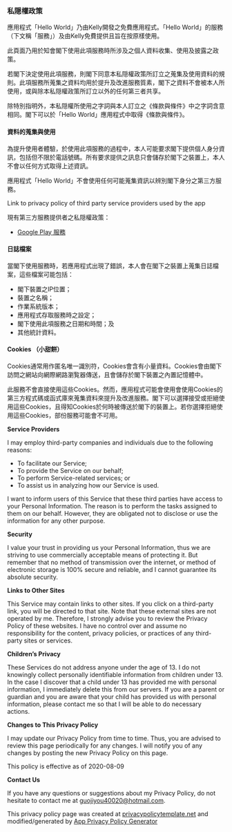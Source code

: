 ### **私隠權政策**

應用程式「Hello World」乃由Kelly開發之免費應用程式。「Hello World」的服務（下文稱「服務」）及由Kelly免費提供且旨在按原樣使用。

此頁面乃用於知會閣下使用此項服務時所涉及之個人資料收集、使用及披露之政策。

若閣下決定使用此項服務，則閣下同意本私隠權政策所訂立之蒐集及使用資料的規則。此項服務所蒐集之資料均用於提升及改進服務質素，閣下之資料不會被本人所使用，或與除本私隠權政策所訂立以外的任何第三者共享。

除特別指明外，本私隠權所使用之字詞與本人訂立之《條款與條件》中之字詞含意相同。閣下可以於「Hello World」應用程式中取得《條款與條件》。

#### **資料的蒐集與使用**

為提升使用者體驗，於使用此項服務的過程中，本人可能要求閣下提供個人身分資訊，包括但不限於電話號碼。所有要求提供之訊息只會儲存於閣下之裝置上，本人不會以任何方式取得上述資訊。

應用程式「Hello World」不會使用任何可能蒐集資訊以辨別閣下身分之第三方服務。

Link to privacy policy of third party service providers used by the app

現有第三方服務提供者之私隠權政策：

*   [Google Play 服務](https://www.google.com/policies/privacy/)

#### **日誌檔案**

當閣下使用服務時，若應用程式出現了錯誤，本人會在閣下之裝置上蒐集日誌檔案，這些檔案可能包括：

* 閣下裝置之IP位置；
* 裝置之名稱；
* 作業系統版本；
* 應用程式存取服務時之設定；
* 閣下使用此項服務之日期和時間；及
* 其他統計資料。

#### **Cookies （小甜餅）**

Cookies通常用作匿名唯一識別符，Cookies會含有小量資料。Cookies會由閣下訪問之網站向網際網路瀏覧器傳送，且會儲存於閣下裝置之內置記憶體中。

此服務不會直接使用這些Cookies。然而，應用程式可能會使用會使用Cookies的第三方程式碼或函式庫來蒐集資料來提升及改進服務。閣下可以選擇接受或拒絕使用這些Cookies，且得知Cookies於何時被傳送於閣下的裝置上。若你選擇拒絕使用這些Cookies，部份服務可能會不可用。

**Service Providers**

I may employ third-party companies and individuals due to the following reasons:

*   To facilitate our Service;
*   To provide the Service on our behalf;
*   To perform Service-related services; or
*   To assist us in analyzing how our Service is used.

I want to inform users of this Service that these third parties have access to your Personal Information. The reason is to perform the tasks assigned to them on our behalf. However, they are obligated not to disclose or use the information for any other purpose.

**Security**

I value your trust in providing us your Personal Information, thus we are striving to use commercially acceptable means of protecting it. But remember that no method of transmission over the internet, or method of electronic storage is 100% secure and reliable, and I cannot guarantee its absolute security.

**Links to Other Sites**

This Service may contain links to other sites. If you click on a third-party link, you will be directed to that site. Note that these external sites are not operated by me. Therefore, I strongly advise you to review the Privacy Policy of these websites. I have no control over and assume no responsibility for the content, privacy policies, or practices of any third-party sites or services.

**Children’s Privacy**

These Services do not address anyone under the age of 13. I do not knowingly collect personally identifiable information from children under 13\. In the case I discover that a child under 13 has provided me with personal information, I immediately delete this from our servers. If you are a parent or guardian and you are aware that your child has provided us with personal information, please contact me so that I will be able to do necessary actions.

**Changes to This Privacy Policy**

I may update our Privacy Policy from time to time. Thus, you are advised to review this page periodically for any changes. I will notify you of any changes by posting the new Privacy Policy on this page.

This policy is effective as of 2020-08-09

**Contact Us**

If you have any questions or suggestions about my Privacy Policy, do not hesitate to contact me at guojiyou40020@hotmail.com.

This privacy policy page was created at [privacypolicytemplate.net](https://privacypolicytemplate.net) and modified/generated by [App Privacy Policy Generator](https://app-privacy-policy-generator.firebaseapp.com/)